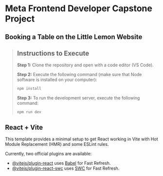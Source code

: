 # Meta Frontend Developer Capstone Project

## Booking a Table on the Little Lemon Website

> ## Instructions to Execute
>
> **Step 1:** Clone the repository and open with a code editor (VS Code).
>
> **Step 2:** Execute the following command (make sure that Node software is installed on your computer):
>
> ```bash
> npm install
> ```
>
> **Step 3:** To run the development server, execute the following command:
>
> ```bash
> npm run dev
> ```

## React + Vite

This template provides a minimal setup to get React working in Vite with Hot Module Replacement (HMR) and some ESLint rules.

Currently, two official plugins are available:

- [@vitejs/plugin-react](https://github.com/vitejs/vite-plugin-react/blob/main/packages/plugin-react/README.md) uses [Babel](https://babeljs.io/) for Fast Refresh.
- [@vitejs/plugin-react-swc](https://github.com/vitejs/vite-plugin-react-swc) uses [SWC](https://swc.rs/) for Fast Refresh.
